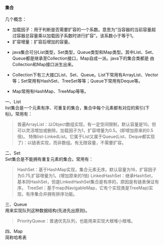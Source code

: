 #### 集合
几个概念：
* 加载因子：用于判断是否需要扩容的一个系数。意思为“当容器的当前容量超过容器总容量乘以加载因子系数时进行扩容”。该系数小于等于1。
* 扩容增量：扩容后增加的容量。

- java集合可分List类型，Set类型，Queue类型和Map类型。其中List、Set、Queue都是继承至Collection接口，Map自成一派。java下的集合类都是
  由Collection和Map接口派生出来。

- Collection下有三大接口List、Set、Queue。List下常用有ArrayList、Vector等；Set常用有HashSet、TreeSet等等；Queue下常用有Deque等。
  
- Map常用有HashMap、TreeMap等等。

一、List  
list集合是一个元素有序、可重复的集合，集合中每个元素都有对应的索引(下标)。常用有：
> 普遍ArrayList：以Object数组实现，有一定空间限制，默认容量是10。但可以灵活增加或删除。加载因子为1，扩容增量为0.5。(即增加原来的0.5倍)。
> 特殊list-LinkedList。它属于List又属于Queue(List、Deque都实现了)：以链表实现，而非数组。有无限容量，不需要扩容。

二、Set  
Set集合是不能拥有重复元素的集合。常用有：
> HashSet：基于HashMap实现，集合元素无序。默认容量为16，扩容因子为0.75,扩容增量为1。(增加原来的1倍)
> LinkedHashSet：继承HashSet，基本同HashSet，但是LinkedHashSet集合是有序的，原因是有链表保证有序。
> TreeSet：基于map(NavigableMap，它有个实现类是TreeMap)实现，有序集合并拥有排序功能。

三、Queue  
用来实现队列这种数据结构(先进先出原则)。
> PriorityQueue：普通优先队列，也能用来实现大根堆小根堆。

四、Map  
简称哈希表